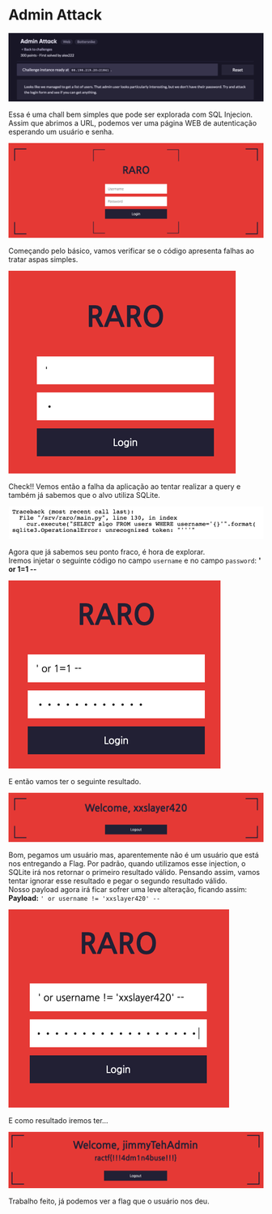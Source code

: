 # Admin Attack

![Banner Chall](images/banner-chall.png)



Essa é uma chall bem simples que pode ser explorada com SQL Injecion.  
Assim que abrimos a URL, podemos ver uma página WEB de autenticação esperando um usuário e senha.  


![Login](images/login.png)

Começando pelo básico, vamos verificar se o código apresenta falhas ao tratar aspas simples.


![Injection Quote](images/injection-quote.png)

Check!! Vemos então a falha da aplicação ao tentar realizar a query e também já sabemos que o alvo utiliza SQLite.

![Flaw SQL Injection](images/flaw-sqli.png)

Agora que já sabemos seu ponto fraco, é hora de explorar.  
Iremos injetar o seguinte código no campo `username` e no campo `password`: **' or 1=1 --**

![First Injection](images/first-injection.png)

E então vamos ter o seguinte resultado.


![Welcome xxslayer420](images/welcome-xxslayer420.png)

Bom, pegamos um usuário mas, aparentemente não é um usuário que está nos entregando a Flag. Por padrão, quando utilizamos esse injection, o SQLite irá nos retornar o primeiro resultado válido. Pensando assim, vamos tentar ignorar esse resultado e pegar o segundo resultado válido.  
Nosso payload agora irá ficar sofrer uma leve alteração, ficando assim:
**Payload:** `' or username != 'xxslayer420' -- `

![Final Exploit Login](images/final-exploit-login.png)

E como resultado iremos ter...

![Flag](images/flag.png)

Trabalho feito, já podemos ver a flag que o usuário nos deu.





